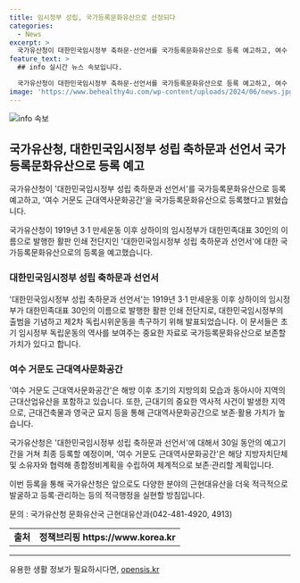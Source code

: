```yaml
---
title: 임시정부 성립, 국가등록문화유산으로 선정되다
categories:
  - News
excerpt: >
  국가유산청이 대한민국임시정부 축하문·선언서를 국가등록문화유산으로 등록 예고하고, 여수 거문도 근대역사문화공간을 등록했다. 대한민국임시정부 문서는 대한민국임시정부의 수립과 독립운동을 보여주는 중요한 자료로 국가등록문화유산이 되며, 거문도는 근대사건과 근대역사문화를 보존하고 활용하는 가치가 높다. 국가유산청은 예고기간을 거쳐 최종 등록할 예정이며, 앞으로 더 많은 근현대유산을 발굴하고 관리할 계획이다. (출처: 정책브리핑 www.korea.kr)
feature_text: >
  ## info 실시간 뉴스 속보입니다.

  국가유산청이 대한민국임시정부 축하문·선언서를 국가등록문화유산으로 등록 예고하고, 여수 거문도 근대역사문화공간을 등록했다. 대한민국임시정부 문서는 대한민국임시정부의 수립과 독립운동을 보여주는 중요한 자료로 국가등록문화유산이 되며, 거문도는 근대사건과 근대역사문화를 보존하고 활용하는 가치가 높다. 국가유산청은 예고기간을 거쳐 최종 등록할 예정이며, 앞으로 더 많은 근현대유산을 발굴하고 관리할 계획이다. (출처: 정책브리핑 www.korea.kr)
image: 'https://www.behealthy4u.com/wp-content/uploads/2024/06/news.jpg'
---
```


<p><img src="https://www.behealthy4u.com/wp-content/uploads/2024/06/news.jpg" alt="info 속보" /></p>

<h2 data-ke-size="size26">국가유산청, 대한민국임시정부 성립 축하문과 선언서 국가등록문화유산으로 등록 예고</h2>

<p>국가유산청이 '대한민국임시정부 성립 축하문과 선언서'를 국가등록문화유산으로 등록 예고하고, '여수 거문도 근대역사문화공간'을 국가등록문화유산으로 등록했다고 밝혔습니다.</p>

<p data-ke-size="size16">국가유산청이 1919년 3·1 만세운동 이후 상하이의 임시정부가 대한민족대표 30인의 이름으로 발행한 활판 인쇄 전단지인 '대한민국임시정부 성립 축하문과 선언서'에 대한 국가등록문화유산으로의 등록을 예고했습니다.</p>

<h3 data-ke-size="size24">대한민국임시정부 성립 축하문과 선언서</h3>

<p>'대한민국임시정부 성립 축하문과 선언서'는 1919년 3·1 만세운동 이후 상하이의 임시정부가 대한민족대표 30인의 이름으로 발행한 활판 인쇄 전단지로, 대한민국임시정부의 출범을 기념하고 제2차 독립시위운동을 촉구하기 위해 발표되었습니다. 이 문서들은 초기 임시정부 독립운동의 역사를 보여주는 중요한 자료로 국가등록문화유산으로 보존할 가치가 있다고 합니다.</p>

<h3 data-ke-size="size24">여수 거문도 근대역사문화공간</h3>

<p>'여수 거문도 근대역사문화공간'은 해방 이후 초기의 지방의회 모습과 동아시아 지역의 근대산업유산을 포함하고 있습니다. 또한, 근대기의 중요한 역사적 사건이 발생한 지역으로, 근대건축물과 영국군 묘지 등을 통해 근대역사문화공간으로 보존·활용 가치가 높습니다.</p>

<p>국가유산청은 '대한민국임시정부 성립 축하문과 선언서'에 대해서 30일 동안의 예고기간을 거쳐 최종 등록할 예정이며, '여수 거문도 근대역사문화공간'은 해당 지방자치단체 및 소유자와 협력해 종합정비계획을 수립하여 체계적으로 보존·관리할 계획입니다.</p>

<p data-ke-size="size16">이번 등록을 통해 국가유산청은 앞으로도 다양한 분야의 근현대유산을 더욱 적극적으로 발굴하고 등록·관리하는 등의 적극행정을 실현할 방침입니다.</p>

<p>문의 : 국가유산청 문화유산국 근현대유산과(042-481-4920, 4913)</p>

<table>
   <tr>
      <td style="text-align: center; height: 17px;"><b>출처</b></td>
      <td style="text-align: center; height: 17px;"><b>정책브리핑 https://www.korea.kr</b></td>
   </tr>
</table>

<hr>
유용한 생활 정보가 필요하시다면, <a href="https://opensis.kr" rel="dofollow">opensis.kr</a>


